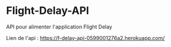 # Flight-Delay-API

API pour alimenter l'application Flight Delay

Lien de l'api : https://f-delay-api-0599001276a2.herokuapp.com/
